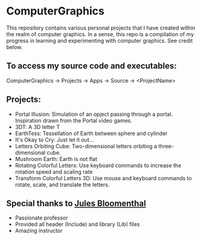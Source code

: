 # ComputerGraphics
This repository contains various personal projects that I have created within the realm of computer graphics. In a sense, this repo is a compilation of my progress in learning and experimenting with computer graphics. See credit below.

## To access my source code and executables:
ComputerGraphics -> Projects -> Apps -> Source -> \<ProjectName\>

## Projects:
- Portal Illusion: Simulation of an opject passing through a portal. Inspiration drawn from the Portal video games.
- 3DT: A 3D letter T
- EarthTess: Tessellation of Earth between sphere and cylinder
- It's Okay to Cry: Just let it out...
- Letters Orbiting Cube: Two-dimensional letters orbiting a three-dimensional cube.
- Mushroom Earth: Earth is not flat
- Rotating Colorful Letters: Use keyboard commands to increase the rotation speed and scaling rate
- Transform Colorful Letters 3D: Use mouse and keyboard commands to rotate, scale, and translate the letters.

## Special thanks to [Jules Bloomenthal](https://www.bloomenthal.com/)
- Passionate professor
- Provided all header (Include) and library (Lib) files
- Amazing instructor
